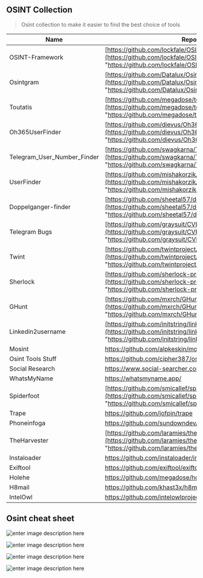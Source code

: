 ## OSINT Collection

> Osint collection to make it easier to find the best choice of tools


| Name | Repository |
|--|--|
| OSINT-Framework | [https://github.com/lockfale/OSINT-Framework](https://github.com/lockfale/OSINT-Framework "https://github.com/lockfale/OSINT-Framework") |
| Osintgram | [https://github.com/Datalux/Osintgram](https://github.com/Datalux/Osintgram "https://github.com/Datalux/Osintgram")
| Toutatis | [https://github.com/megadose/toutatis](https://github.com/megadose/toutatis "https://github.com/megadose/toutatis")
| Oh365UserFinder | [https://github.com/dievus/Oh365UserFinder](https://github.com/dievus/Oh365UserFinder "https://github.com/dievus/Oh365UserFinder")
| Telegram_User_Number_Finder | [https://github.com/swagkarna/Telegram_User_Number_Finder](https://github.com/swagkarna/Telegram_User_Number_Finder "https://github.com/swagkarna/Telegram_User_Number_Finder")
| UserFinder | [https://github.com/mishakorzik/UserFinder](https://github.com/mishakorzik/UserFinder "https://github.com/mishakorzik/UserFinder")
| Doppelganger-finder | [https://github.com/sheetal57/doppelganger-finder](https://github.com/sheetal57/doppelganger-finder "https://github.com/sheetal57/doppelganger-finder")
| Telegram Bugs | [https://github.com/graysuit/CVE-2019-15514](https://github.com/graysuit/CVE-2019-15514 "https://github.com/graysuit/CVE-2019-15514")
| Twint | [https://github.com/twintproject/twint](https://github.com/twintproject/twint "https://github.com/twintproject/twint")
| Sherlock | [https://github.com/sherlock-project/sherlock](https://github.com/sherlock-project/sherlock "https://github.com/sherlock-project/sherlock")
| GHunt | [https://github.com/mxrch/GHunt](https://github.com/mxrch/GHunt "https://github.com/mxrch/GHunt")
| Linkedin2username | [https://github.com/initstring/linkedin2username](https://github.com/initstring/linkedin2username "https://github.com/initstring/linkedin2username")
| Mosint | https://github.com/alpkeskin/mosint
| Osint Tools Stuff | https://github.com/cipher387/osint_stuff_tool_collection
| Social Research | https://www.social-searcher.com/
| WhatsMyName | https://whatsmyname.app/
| Spiderfoot | [https://github.com/smicallef/spiderfoot](https://github.com/smicallef/spiderfoot "https://github.com/smicallef/spiderfoot")
| Trape | https://github.com/jofpin/trape
| Phoneinfoga | https://github.com/sundowndev/phoneinfoga
| TheHarvester | [https://github.com/laramies/theHarvester](https://github.com/laramies/theHarvester "https://github.com/laramies/theHarvester")
| Instaloader | https://github.com/instaloader/instaloader
| Exiftool | https://github.com/exiftool/exiftool
| Holehe | https://github.com/megadose/holehe
| H8mail | https://github.com/khast3x/h8mail
| IntelOwl | https://github.com/intelowlproject/IntelOwl

## Osint cheat sheet

![enter image description here](https://media.discordapp.net/attachments/823570180537188405/966027937499459634/unknown.png?width=508&height=675)

![enter image description here](https://media.discordapp.net/attachments/823570180537188405/966027963592228865/unknown.png?width=503&height=675)

![enter image description here](https://media.discordapp.net/attachments/823570180537188405/966027996295209010/unknown.png?width=510&height=676)

![enter image description here](https://media.discordapp.net/attachments/823570180537188405/966028036963188826/unknown.png?width=505&height=676)
